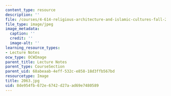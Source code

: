 ```yaml
---
content_type: resource
description: ''
file: /courses/4-614-religious-architecture-and-islamic-cultures-fall-2002/8de954fb672e6742d27aad69e7480589_2063.jpg
file_type: image/jpeg
image_metadata:
  caption: ''
  credit: ''
  image-alt: ''
learning_resource_types:
- Lecture Notes
ocw_type: OCWImage
parent_title: Lecture Notes
parent_type: CourseSection
parent_uid: 68abeaab-4eff-532c-e858-18d3ffb567bd
resourcetype: Image
title: 2063.jpg
uid: 8de954fb-672e-6742-d27a-ad69e7480589
---
```

